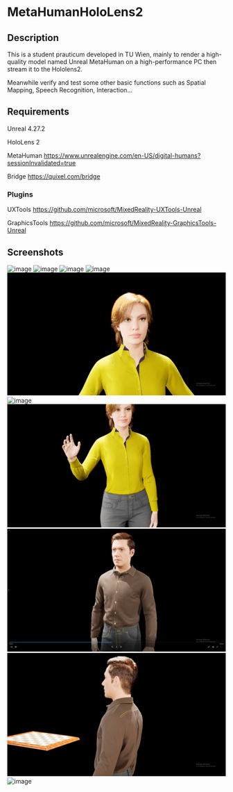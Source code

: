 # MetaHumanHoloLens2

## Description
This is a student prauticum developed in TU Wien, mainly to render a high-quality model named Unreal MetaHuman on a high-performance PC then stream it to the Hololens2.

Meanwhile verify and test some other basic functions such as Spatial Mapping, Speech Recognition, Interaction...

## Requirements
Unreal 4.27.2

HoloLens 2

MetaHuman https://www.unrealengine.com/en-US/digital-humans?sessionInvalidated=true

Bridge https://quixel.com/bridge
### Plugins
UXTools https://github.com/microsoft/MixedReality-UXTools-Unreal

GraphicsTools https://github.com/microsoft/MixedReality-GraphicsTools-Unreal

## Screenshots
![image](Screenshots/PV1.png)
![image](Screenshots/PV2.png)
![image](Screenshots/PV3.png)
![image](Screenshots/PV4.png)
![image](Screenshots/UE4_1.png)
![image](Screenshots/UE4_2.png)
![image](Screenshots/UE4_3.png)
![image](Screenshots/UE4_4.png)
![image](Screenshots/UE4_5.png)
![image](Screenshots/UE4_6.png)
